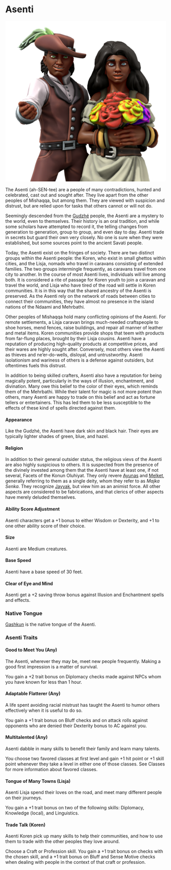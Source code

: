 # Asenti
![Asenti](../images/asenti.png)

The Asenti (ah-SEN-tee) are a people of many contradictions, hunted and celebrated, cast out and sought after. They live apart from the other peoples of Mishaqqa, but among them. They are viewed with suspicion and distrust, but are relied upon for tasks that others cannot or will not do.

Seemingly descended from the [Gudzhé](/02_the_people/07_gudzhe.md) people, the Asenti are a mystery to the world, even to themselves. Their history is an oral tradition, and while some scholars have attempted to record it, the telling changes from generation to generation, group to group, and even day to day. Asenti trade in secrets but guard their own very closely. No one is sure when they were established, but some sources point to the ancient Savati people.

Today, the Asenti exist on the fringes of society. There are two distinct groups within the Asenti people: the Koren, who exist in small ghettos within cities, and the Lisja, nomads who travel in caravans consisting of extended families. The two groups intermingle frequently, as caravans travel from one city to another. In the course of most Asenti lives, individuals will live among both. It is considered a rite of passage for Koren youth to join a caravan and travel the world, and Lisja who have tired of the road will settle in Koren communities. It is in this way that the shared ancestry of the Asenti is preserved. As the Asenti rely on the network of roads between cities to connect their communities, they have almost no presence in the island nations of the Ndaami and Mehrbathi.

Other peoples of Mishaqqa hold many conflicting opinions of the Asenti. For remote settlements, a Lisja caravan brings much-needed craftspeople to shoe horses, mend fences, raise buildings, and repair all manner of leather and metal items. Koren communities provide shops that teem with products from far-flung places, brought by their Lisja cousins. Asenti have a reputation of producing high-quality products at competitive prices, and their wares are highly sought after. Conversely, most others view the Asenti as thieves and ne’er-do-wells, disloyal, and untrustworthy. Asenti isolationism and wariness of others is a defense against outsiders, but oftentimes fuels this distrust.

In addition to being skilled crafters, Asenti also have a reputation for being magically potent, particularly in the ways of illusion, enchantment, and divination. Many owe this belief to the color of their eyes, which reminds them of the Mehrbathi. While their talent for magic is not more potent than others, many Asenti are happy to trade on this belief and act as fortune tellers or entertainers. This has led them to be less susceptible to the effects of these kind of spells directed against them.

#### Appearance
Like the Gudzhé, the Asenti have dark skin and black hair. Their eyes are typically lighter shades of green, blue, and hazel.

#### Religion
In addition to their general outsider status, the religious vievs of the Asenti are also highly suspicious to others. It is suspected from the presence of the divinely invested among them that the Asenti have at least one, if not several, Facets of the Konun Oluhiyat. They only revere [Ayunas](/03_cosmology/06_ayunas_the_caravan_driver.md) and [Melket](/03_cosmology/04_melket_the_night_shepherd.md), generally referring to them as a single deity, whom they refer to as *Majka Senka*. They recognize [Jayyak](/03_cosmology/07_jayyak_the_rampant_lion.md), but view him as an animist force. All other aspects are considered to be fabrications, and that clerics of other aspects have merely deluded themselves.      

#### Ability Score Adjustment
Asenti characters get a +1 bonus to either Wisdom or Dexterity, and +1 to one other ability score of their choice.

#### Size
Asenti are Medium creatures.

#### Base Speed
Asenti have a base speed of 30 feet.

#### Clear of Eye and Mind
Asenti get a +2 saving throw bonus against Illusion and Enchantment spells and effects.

### Native Tongue
[Gashkun](/languages_of_mishaqqa.md#gashkun) is the native tongue of the Asenti.

### Asenti Traits

#### Good to Meet You (Any)
The Asenti, wherever they may be, meet new people frequently. Making a good first impression is a matter of survival.

You gain a +2 trait bonus on Diplomacy checks made against NPCs whom you have known for less than 1 hour.

#### Adaptable Flatterer (Any)
A life spent avoiding racial mistrust has taught the Asenti to humor others effectively when it is useful to do so.

You gain a +1 trait bonus on Bluff checks and on attack rolls against opponents who are denied their Dexterity bonus to AC against you.

#### Multitalented (Any)
Asenti dabble in many skills to benefit their family and learn many talents.

You choose two favored classes at first level and gain +1 hit point or +1 skill point whenever they take a level in either one of those classes. See Classes for more information about favored classes.

#### Tongue of Many Towns (Lisja)
Asenti Lisja spend their loves on the road, and meet many different people on their journeys. 

You gain a +1 trait bonus on two of the following skills: Diplomacy, Knowledge (local), and Linguistics.

#### Trade Talk (Koren)
Asenti Koren pick up many skills to help their communities, and how to use them to trade with the other peoples they love around. 

Choose a Craft or Profession skill. You gain a +1 trait bonus on checks with the chosen skill, and a +1 trait bonus on Bluff and Sense Motive checks when dealing with people in the context of that craft or profession.